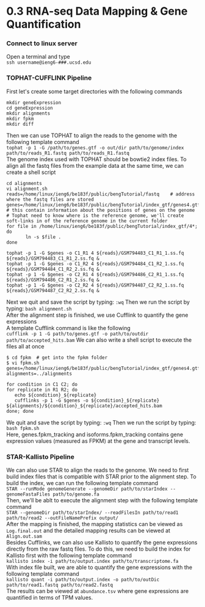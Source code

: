 # 0.3 RNA-seq Data Mapping & Gene Quantification

### Connect to linux server

Open a terminal and type   
 `ssh username@ieng6-###.ucsd.edu`

### TOPHAT-CUFFLINK Pipeline

First let's create some target directories with the following commands

```text
mkdir geneExpression
cd geneExpression
mkdir alignments 
mkdir fpkm       
mkdir diff
```

Then we can use TOPHAT to align the reads to the genome with the following template command   
 `tophat -p 1 -G /path/to/genes.gtf -o out/dir path/to/genome/index path/to/reads_R1.fastq path/to/reads_R1.fastq`   
 The genome index used with TOPHAT should be bowtie2 index files. To align all the fastq files from the example data at the same time, we can create a shell script   


```text
cd alignments
vi alignment.sh
reads=/home/linux/ieng6/be183f/public/bengTutorial/fastq    # address where the fastq files are stored
genes=/home/linux/ieng6/be183f/public/bengTutorial/index_gtf/genes4.gtf   # this contain information about the positions of genes on the genome
# Tophat need to know where is the reference genome, we'll create soft-links in of the reference genome in the current folder
for file in /home/linux/ieng6/be183f/public/bengTutorial/index_gtf/4*; do
       ln -s $file .
done

tophat -p 1 -G $genes -o C1_R1 4 ${reads}/GSM794483_C1_R1_1.ss.fq ${reads}/GSM794483_C1_R1_2.ss.fq &
tophat -p 1 -G $genes -o C1_R2 4 ${reads}/GSM794484_C1_R2_1.ss.fq ${reads}/GSM794484_C1_R2_2.ss.fq &
tophat -p 1 -G $genes -o C2_R1 4 ${reads}/GSM794486_C2_R1_1.ss.fq ${reads}/GSM794486_C2_R1_2.ss.fq &
tophat -p 1 -G $genes -o C2_R2 4 ${reads}/GSM794487_C2_R2_1.ss.fq ${reads}/GSM794487_C2_R2_2.ss.fq &
```

Next we quit and save the script by typing: `:wq` Then we run the script by typing: `bash alignment.sh`   
 After the alignment step is finished, we use Cufflink to quantify the gene expressions   
 A template Cufflink command is like the following   
 `cufflink -p 1 -G path/to/genes.gtf -o path/to/outdir path/to/accepted_hits.bam` We can also write a shell script to execute the files all at once   


```text
$ cd fpkm  # get into the fpkm folder
$ vi fpkm.sh
genes=/home/linux/ieng6/be183f/public/bengTutorial/index_gtf/genes4.gtf
alignments=../alignments

for condition in C1 C2; do
for replicate in R1 R2; do
   echo ${condition}_${replicate}
   cufflinks -p 1 -G $genes -o ${condition}_${replicate} ${alignments}/${condition}_${replicate}/accepted_hits.bam
done; done
```

We quit and save the script by typing: `:wq` Then we run the script by typing: `bash fpkm.sh`   
 Here, genes.fpkm\_tracking and isoforms.fpkm\_tracking contains gene expression values \(measured as FPKM\) at the gene and transcript levels.

### STAR-Kallisto Pipeline

We can also use STAR to align the reads to the genome. We need to first build index files that is compatible with STAR prior to the alignment step. To build the index, we can run the following template command   
 `STAR --runMode genomeGenerate --genomeDir path/to/starIndex --genomeFastaFiles path/to/genome.fa`   
 Then, we'll be ablt to execute the alignment step with the following template command   
 `STAR --genomeDir path/to/starIndex/ --readFilesIn path/to/read1 path/to/read2 --outFileNamePrefix output/`   
 After the mapping is finished, the mapping statistics can be viewed as `Log.final.out` and the detailed mapping results can be viewed at `Align.out.sam`   
 Besides Cufflinks, we can also use Kallisto to quantify the gene expressions directly from the raw fastq files. To do this, we need to build the index for Kallisto first with the following template command   
 `kallisto index -i path/to/output.index path/to/transcriptome.fa`   
 With index file built, we are able to quantify the gene expressions with the following template command   
 `kallisto quant -i path/to/output.index -o path/to/outDic path/to/read1.fastq path/to/read2.fastq`   
 The results can be viewed at `abundance.tsv` where gene expressions are quantified in terms of TPM values.

